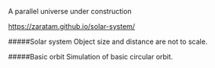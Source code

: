 A parallel universe under construction

https://zaratam.github.io/solar-system/



#####Solar system
Object size and distance are not to scale.



#####Basic orbit
Simulation of basic circular orbit.

